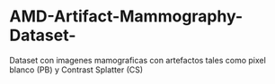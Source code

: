 # AMD-Artifact-Mammography-Dataset-
Dataset con imagenes mamograficas con artefactos tales como pixel blanco (PB) y Contrast Splatter (CS)
